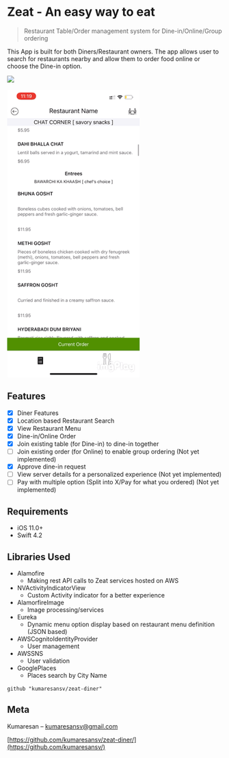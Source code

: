 # Zeat - An easy way to eat
> Restaurant Table/Order management system for Dine-in/Online/Group ordering

This App is built for both Diners/Restaurant owners. The app allows user to search for restaurants nearby and allow them to order food online or choose the Dine-in option.

![](ZeatSearchAndDineIn.gif)


![](ZeatOrderAddItems.gif)



## Features

- [x] Diner Features
- [x] Location based Restaurant Search
- [x] View Restaurant Menu
- [x] Dine-in/Online Order
- [x] Join existing table (for Dine-in) to dine-in together
- [ ] Join existing order (for Online) to enable group ordering (Not yet implemented)
- [x] Approve dine-in request
- [ ] View server details for a personalized experience (Not yet implemented)
- [ ] Pay with multiple option (Split into X/Pay for what you ordered) (Not yet implemented)

## Requirements

- iOS 11.0+
- Swift 4.2

## Libraries Used
- Alamofire
  - Making rest API calls to Zeat services hosted on AWS
- NVActivityIndicatorView
  - Custom Activity indicator for a better experience
- AlamorfireImage
  - Image processing/services
- Eureka
  - Dynamic menu option display based on restaurant menu definition (JSON based)
- AWSCognitoIdentityProvider
  - User management
- AWSSNS
  - User validation
- GooglePlaces
  - Places search by City Name


```
github "kumaresansv/zeat-diner"
```
## Meta

Kumaresan – kumaresansv@gmail.com


[https://github.com/kumaresansv/zeat-diner/](https://github.com/kumaresansv/)

[swift-image]:https://img.shields.io/badge/swift-3.0-orange.svg
[swift-url]: https://swift.org/
[license-image]: https://img.shields.io/badge/License-MIT-blue.svg
[license-url]: LICENSE
[travis-image]: https://img.shields.io/travis/dbader/node-datadog-metrics/master.svg?style=flat-square
[travis-url]: https://travis-ci.org/dbader/node-datadog-metrics
[codebeat-image]: https://codebeat.co/badges/c19b47ea-2f9d-45df-8458-b2d952fe9dad
[codebeat-url]: https://codebeat.co/projects/github-com-vsouza-awesomeios-com
